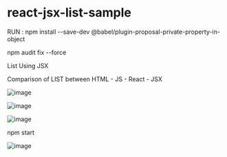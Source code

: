 # react-jsx-list-sample
RUN :
npm install --save-dev @babel/plugin-proposal-private-property-in-object

npm audit fix --force


List Using JSX

Comparison of LIST between HTML - JS - React - JSX

![image](https://github.com/srss-pocs/react-jsx-list-sample/assets/145287517/d3daa49d-8678-428d-a5d8-2dd050f192e3)

![image](https://github.com/srss-pocs/react-jsx-list-sample/assets/145287517/d98ca7b9-24b9-4469-a642-fa5fefda6899)

![image](https://github.com/srss-pocs/react-jsx-list-sample/assets/145287517/3b25156e-7ec8-47de-a927-31ac79f8b692)


npm start

![image](https://github.com/srss-pocs/react-jsx-list-sample/assets/145287517/eb182f2e-71db-4d8b-b661-4532c415a371)


